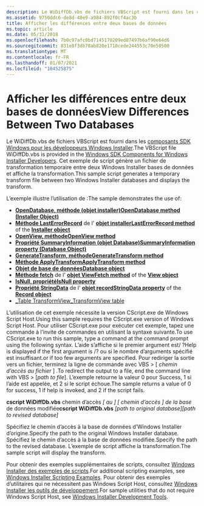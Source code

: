 ```yaml
---
description: Le WiDiffDb.vbs de fichiers VBScript est fourni dans les composants SDK Windows pour les développeurs Windows Installer. Cet exemple de script génère un fichier de transformation temporaire entre deux Windows Installer bases de données et affiche la transformation.
ms.assetid: 9750ddc6-de8d-48e9-a984-892f0cf4ac3b
title: Afficher les différences entre deux bases de données
ms.topic: article
ms.date: 05/31/2018
ms.openlocfilehash: 7b0c97afc0bd7145170209ed87497b6af90e64d6
ms.sourcegitcommit: 831e8f3db78ab820e1710cede244553c70e50500
ms.translationtype: MT
ms.contentlocale: fr-FR
ms.lasthandoff: 01/07/2021
ms.locfileid: "104525875"
---
```

# <a name="view-differences-between-two-databases"></a><span data-ttu-id="8adf7-104">Afficher les différences entre deux bases de données</span><span class="sxs-lookup"><span data-stu-id="8adf7-104">View Differences Between Two Databases</span></span>

<span data-ttu-id="8adf7-105">Le WiDiffDb.vbs de fichiers VBScript est fourni dans les [composants SDK Windows pour les développeurs Windows Installer](platform-sdk-components-for-windows-installer-developers.md).</span><span class="sxs-lookup"><span data-stu-id="8adf7-105">The VBScript file WiDiffDb.vbs is provided in the [Windows SDK Components for Windows Installer Developers](platform-sdk-components-for-windows-installer-developers.md).</span></span> <span data-ttu-id="8adf7-106">Cet exemple de script génère un fichier de transformation temporaire entre deux Windows Installer bases de données et affiche la transformation.</span><span class="sxs-lookup"><span data-stu-id="8adf7-106">This sample script generates a temporary transform file between two Windows Installer databases and displays the transform.</span></span>

<span data-ttu-id="8adf7-107">L’exemple illustre l’utilisation de :</span><span class="sxs-lookup"><span data-stu-id="8adf7-107">The sample demonstrates the use of:</span></span>

-   [<span data-ttu-id="8adf7-108">**OpenDatabase, méthode (objet installer)**</span><span class="sxs-lookup"><span data-stu-id="8adf7-108">**OpenDatabase method (Installer Object)**</span></span>](installer-opendatabase.md)
-   <span data-ttu-id="8adf7-109">[**Méthode LastErrorRecord**](installer-lasterrorrecord.md) de l' [ **objet installer**](installer-object.md)</span><span class="sxs-lookup"><span data-stu-id="8adf7-109">[**LastErrorRecord method**](installer-lasterrorrecord.md) of the [**Installer object**](installer-object.md)</span></span>
-   [<span data-ttu-id="8adf7-110">**OpenView, méthode**</span><span class="sxs-lookup"><span data-stu-id="8adf7-110">**OpenView method**</span></span>](database-openview.md)
-   [<span data-ttu-id="8adf7-111">**Propriété SummaryInformation (objet Database)**</span><span class="sxs-lookup"><span data-stu-id="8adf7-111">**SummaryInformation property (Database Object)**</span></span>](database-summaryinformation.md)
-   [<span data-ttu-id="8adf7-112">**GenerateTransform, méthode**</span><span class="sxs-lookup"><span data-stu-id="8adf7-112">**GenerateTransform method**</span></span>](database-generatetransform.md)
-   [<span data-ttu-id="8adf7-113">**Méthode ApplyTransform**</span><span class="sxs-lookup"><span data-stu-id="8adf7-113">**ApplyTransform method**</span></span>](database-applytransform.md)
-   [<span data-ttu-id="8adf7-114">**Objet de base de données**</span><span class="sxs-lookup"><span data-stu-id="8adf7-114">**Database object**</span></span>](database-object.md)
-   <span data-ttu-id="8adf7-115">[**Méthode fetch**](view-fetch.md) de l' [ **objet View**](view-object.md)</span><span class="sxs-lookup"><span data-stu-id="8adf7-115">[**Fetch method**](view-fetch.md) of the [**View object**](view-object.md)</span></span>
-   [<span data-ttu-id="8adf7-116">**IsNull, propriété**</span><span class="sxs-lookup"><span data-stu-id="8adf7-116">**IsNull property**</span></span>](record-isnull.md)
-   <span data-ttu-id="8adf7-117">[**Propriété StringData**](record-stringdata.md) de l' [ **objet record**](record-object.md)</span><span class="sxs-lookup"><span data-stu-id="8adf7-117">[**StringData property**](record-stringdata.md) of the [**Record object**](record-object.md)</span></span>
-   [<span data-ttu-id="8adf7-118">\_Table TransformView</span><span class="sxs-lookup"><span data-stu-id="8adf7-118">\_TransformView table</span></span>](-transformview-table.md)

<span data-ttu-id="8adf7-119">L’utilisation de cet exemple nécessite la version CScript.exe de Windows Script Host.</span><span class="sxs-lookup"><span data-stu-id="8adf7-119">Using this sample requires the CScript.exe version of Windows Script Host.</span></span> <span data-ttu-id="8adf7-120">Pour utiliser CScript.exe pour exécuter cet exemple, tapez une commande à l’invite de commandes en utilisant la syntaxe suivante.</span><span class="sxs-lookup"><span data-stu-id="8adf7-120">To use CScript.exe to run this sample, type a command at the command prompt using the following syntax.</span></span> <span data-ttu-id="8adf7-121">L’aide s’affiche si le premier argument est/ ?</span><span class="sxs-lookup"><span data-stu-id="8adf7-121">Help is displayed if the first argument is /?</span></span> <span data-ttu-id="8adf7-122">ou si le nombre d’arguments spécifié est insuffisant.</span><span class="sxs-lookup"><span data-stu-id="8adf7-122">or if too few arguments are specified.</span></span> <span data-ttu-id="8adf7-123">Pour rediriger la sortie vers un fichier, terminez la ligne de commande avec VBS > \[ *chemin d’accès au fichier* \] .</span><span class="sxs-lookup"><span data-stu-id="8adf7-123">To redirect the output to a file, end the command line with VBS > \[*path to file*\].</span></span> <span data-ttu-id="8adf7-124">L’exemple retourne la valeur 0 pour Success, 1 si l’aide est appelée, et 2 si le script échoue.</span><span class="sxs-lookup"><span data-stu-id="8adf7-124">The sample returns a value of 0 for success, 1 if help is invoked, and 2 if the script fails.</span></span>

<span data-ttu-id="8adf7-125">**cscript WiDiffDb.vbs** chemin d’accès *\[ au \] \[ chemin d’accès \] de la base* de données modifiée</span><span class="sxs-lookup"><span data-stu-id="8adf7-125">**cscript WiDiffDb.vbs** *\[path to original database\]\[path to revised database\]*</span></span>

<span data-ttu-id="8adf7-126">Spécifiez le chemin d’accès à la base de données d’Windows Installer d’origine.</span><span class="sxs-lookup"><span data-stu-id="8adf7-126">Specify the path to the original Windows Installer database.</span></span> <span data-ttu-id="8adf7-127">Spécifiez le chemin d’accès à la base de données modifiée.</span><span class="sxs-lookup"><span data-stu-id="8adf7-127">Specify the path to the revised database.</span></span> <span data-ttu-id="8adf7-128">L’exemple de script affiche la transformation.</span><span class="sxs-lookup"><span data-stu-id="8adf7-128">The sample script will display the transform.</span></span>

<span data-ttu-id="8adf7-129">Pour obtenir des exemples supplémentaires de scripts, consultez [Windows Installer des exemples de scripts](windows-installer-scripting-examples.md).</span><span class="sxs-lookup"><span data-stu-id="8adf7-129">For additional scripting examples, see [Windows Installer Scripting Examples](windows-installer-scripting-examples.md).</span></span> <span data-ttu-id="8adf7-130">Pour obtenir des exemples d’utilitaires qui ne nécessitent pas Windows Script Host, consultez [Windows Installer les outils de développement](windows-installer-development-tools.md).</span><span class="sxs-lookup"><span data-stu-id="8adf7-130">For sample utilities that do not require Windows Script Host, see [Windows Installer Development Tools](windows-installer-development-tools.md).</span></span>

 

 



